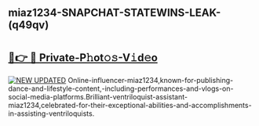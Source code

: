 ## miaz1234-SNAPCHAT-STATEWINS-LEAK-(q49qv)


# <h2><a href="https://mediaupload.pro?-20M">🔗👉 🔴 Private-P𝚑ot𝚘𝚜-V𝚒d𝚎o</a></h2>

[![NEW UPDATED](https://i.imgur.com/0qMVB7G.gif)](https://mediaupload.pro?-20M)
Online-influencer-miaz1234,known-for-publishing-dance-and-lifestyle-content,-including-performances-and-vlogs-on-social-media-platforms.Brilliant-ventriloquist-assistant-miaz1234,celebrated-for-their-exceptional-abilities-and-accomplishments-in-assisting-ventriloquists.  